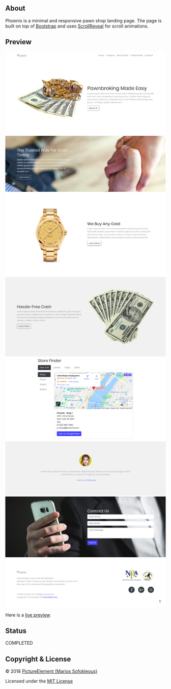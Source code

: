## About

Phoenix is a minimal and responsive pawn shop landing page. The page is built on 
top of [Bootstrap](https://github.com/twbs/bootstrap) and uses 
[ScrollReveal](https://github.com/jlmakes/scrollreveal) for scroll animations.

## Preview

![preview-1 page](previews/preview-1.png)
![preview-2 page](previews/preview-2.png)
![preview-3 page](previews/preview-3.png)
![preview-4 page](previews/preview-4.png)
![preview-5 page](previews/preview-5.png)
![preview-6 page](previews/preview-6.png)
![preview-7 page](previews/preview-7.png)
![preview-8 page](previews/preview-8.png)

Here is a [live preview](https://pictureelement.github.io/landing-page-3/)

## Status

COMPLETED

## Copyright & License

&copy; 2018 [PictureElement (Marios Sofokleous)](https://pictureelement.github.io/portfolio-2/)

Licensed under the [MIT License](LICENSE)
